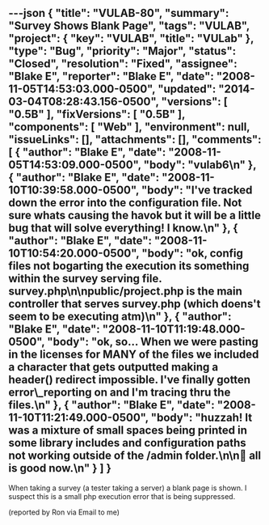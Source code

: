 ---json
{
  "title": "VULAB-80",
  "summary": "Survey Shows Blank Page",
  "tags": "VULAB",
  "project": {
    "key": "VULAB",
    "title": "VULab"
  },
  "type": "Bug",
  "priority": "Major",
  "status": "Closed",
  "resolution": "Fixed",
  "assignee": "Blake E",
  "reporter": "Blake E",
  "date": "2008-11-05T14:53:03.000-0500",
  "updated": "2014-03-04T08:28:43.156-0500",
  "versions": [
    "0.5B"
  ],
  "fixVersions": [
    "0.5B"
  ],
  "components": [
    "Web"
  ],
  "environment": null,
  "issueLinks": [],
  "attachments": [],
  "comments": [
    {
      "author": "Blake E",
      "date": "2008-11-05T14:53:09.000-0500",
      "body": "vulab6\n"
    },
    {
      "author": "Blake E",
      "date": "2008-11-10T10:39:58.000-0500",
      "body": "I've tracked down the error into the configuration file. Not sure whats causing the havok but it will be a little bug that will solve everything! I know.\n"
    },
    {
      "author": "Blake E",
      "date": "2008-11-10T10:54:20.000-0500",
      "body": "ok, config files not bogarting the execution its something within the survey serving file. survey.php\n\npublic/project.php is the main controller that serves survey.php (which doens't seem to be executing atm)\n"
    },
    {
      "author": "Blake E",
      "date": "2008-11-10T11:19:48.000-0500",
      "body": "ok, so... When we were pasting in the licenses for MANY of the files we included a character that gets outputted making a header() redirect impossible. I've finally gotten error\\_reporting on and I'm tracing thru the files.\n"
    },
    {
      "author": "Blake E",
      "date": "2008-11-10T11:21:49.000-0500",
      "body": "huzzah! It was a mixture of small spaces being printed in some library includes and configuration paths not working outside of the /admin folder.\n\n🙂 all is good now.\n"
    }
  ]
}
---
When taking a survey (a tester taking a server) a blank page is shown. I suspect this is a small php execution error that is being suppressed.

(reported by Ron via Email to me)

        